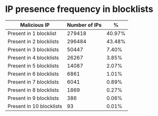 # IP presence frequency in blocklists
| Malicious IP | Number of IPs | % |
|----|----|----|
| Present in 1 blocklist | 279418 | 40.97% |
| Present in 2 blocklists | 296484 | 43.48% |
| Present in 3 blocklists | 50447 | 7.40% |
| Present in 4 blocklists | 26267 | 3.85% |
| Present in 5 blocklists | 14087 | 2.07% |
| Present in 6 blocklists | 6861 | 1.01% |
| Present in 7 blocklists | 6041 | 0.89% |
| Present in 8 blocklists | 1869 | 0.27% |
| Present in 9 blocklists | 386 | 0.06% |
| Present in 10 blocklists | 93 | 0.01% |
